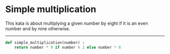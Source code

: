 # Simple multiplication

This kata is about multiplying a given number by eight if it is an even number and by nine otherwise.

---

```py
def simple_multiplication(number) :
    return number * 9 if number % 2 else number * 8
```
